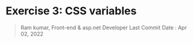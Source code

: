 # Exercise 3: CSS variables

> Ram kumar, Front-end & asp.net Developer 
> Last Commit Date : Apr 02, 2022
